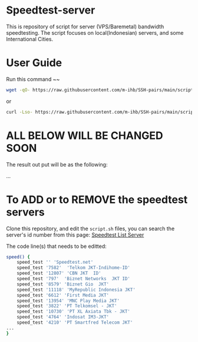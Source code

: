 # Speedtest-server
This is repository of script for server (VPS/Baremetal) bandwidth speedtesting. The script focuses on local(Indonesian) servers, and some International Cities.

# User Guide
Run this command ~~

```bash
wget -qO- https://raw.githubusercontent.com/m-ihb/SSH-pairs/main/script.sh | bash


```

or

```bash
curl -Lso- https://raw.githubusercontent.com/m-ihb/SSH-pairs/main/script.sh | bash
```
# ALL BELOW WILL BE CHANGED SOON 

The result out put will be as the following:

...

# To ADD or to REMOVE the speedtest servers 

Clone this repository, and edit the `script.sh` files, you can search the server's id number from this page: [Speedtest List Server](https://williamyaps.github.io/wlmjavascript/servercli.html)

The code line(s) that needs to be editted:

```bash
speed() {
    speed_test '' 'Speedtest.net'
    speed_test '7582'  'Telkom JKT-Indihome-ID'
    speed_test '12807' 'CBN JKT  ID'
    speed_test '797'  'Biznet Networks  JKT ID'
    speed_test '8579' 'Biznet Gio  JKT'
    speed_test '11118' 'MyRepublic Indonesia JKT'
    speed_test '6612' 'First Media JKT'
    speed_test '13954' 'MNC Play Media JKT'
    speed_test '3822' 'PT Telkomsel - JKT'
    speed_test '10730' 'PT XL Axiata Tbk - JKT'
    speed_test '4764' 'Indosat IM3-JKT'
    speed_test '4210' 'PT Smartfred Telecom JKT'
...
}
```



